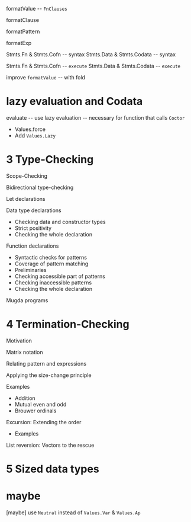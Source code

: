 formatValue -- `FnClauses`

formatClause

formatPattern

formatExp

Stmts.Fn & Stmts.Cofn -- syntax
Stmts.Data & Stmts.Codata -- syntax

Stmts.Fn & Stmts.Cofn -- `execute`
Stmts.Data & Stmts.Codata -- `execute`

improve `formatValue` -- with fold

# lazy evaluation and Codata

evaluate -- use lazy evaluation -- necessary for function that calls `Coctor`

- Values.force
- Add `Values.Lazy`

# 3 Type-Checking

Scope-Checking

Bidirectional type-checking

Let declarations

Data type declarations

- Checking data and constructor types
- Strict positivity
- Checking the whole declaration

Function declarations

- Syntactic checks for patterns
- Coverage of pattern matching
- Preliminaries
- Checking accessible part of patterns
- Checking inaccessible patterns
- Checking the whole declaration

Mugda programs

# 4 Termination-Checking

Motivation

Matrix notation

Relating pattern and expressions

Applying the size-change principle

Examples

- Addition
- Mutual even and odd
- Brouwer ordinals

Excursion: Extending the order

- Examples

List reversion: Vectors to the rescue

# 5 Sized data types

# maybe

[maybe] use `Neutral` instead of `Values.Var` & `Values.Ap`
